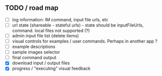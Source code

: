 ## TODO / road map

- [ ] log information: IM command, input file urls, etc
- [ ] url state (shareable - stateful urls) - state should be inputFileUrls, command. local files not supported (?)
- [ ] admin input file list (delete items)
- [ ] visual controls for examples / user commands. Perhaps in another app ?
- [ ] example descriptions
- [ ] sample images selector
- [ ] final command output
- [x] download input / output files
- [x] progress / "executing" visual feedback
